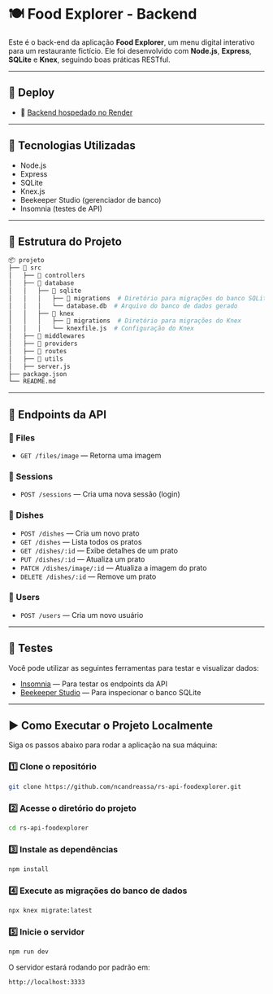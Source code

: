 # 🍽️ Food Explorer - Backend

Este é o back-end da aplicação **Food Explorer**, um menu digital interativo para um restaurante fictício. Ele foi desenvolvido com **Node.js**, **Express**, **SQLite** e **Knex**, seguindo boas práticas RESTful.

---

## 🚀 Deploy

- 🔗 [Backend hospedado no Render]()

---

## 🧰 Tecnologias Utilizadas

- Node.js
- Express
- SQLite
- Knex.js
- Beekeeper Studio (gerenciador de banco)
- Insomnia (testes de API)

---

## 📁 Estrutura do Projeto

```bash
📦 projeto
├── 📁 src
│   ├── 📁 controllers
│   ├── 📁 database
│   │   ├── 📁 sqlite
│   │   │   ├── 📁 migrations  # Diretório para migrações do banco SQLite
│   │   │   └── database.db  # Arquivo do banco de dados gerado
│   │   ├── 📁 knex
│   │   │   ├── 📁 migrations  # Diretório para migrações do Knex
│   │   │   └── knexfile.js  # Configuração do Knex
│   ├── 📁 middlewares
│   ├── 📁 providers  
│   ├── 📁 routes
│   ├── 📁 utils
│   ├── server.js
├── package.json
└── README.md
```

---

## 🔗 Endpoints da API

### 📂 Files
- `GET /files/image` — Retorna uma imagem

### 📂 Sessions
- `POST /sessions` — Cria uma nova sessão (login)

### 📂 Dishes
- `POST /dishes` — Cria um novo prato
- `GET /dishes` — Lista todos os pratos
- `GET /dishes/:id` — Exibe detalhes de um prato
- `PUT /dishes/:id` — Atualiza um prato
- `PATCH /dishes/image/:id` — Atualiza a imagem do prato
- `DELETE /dishes/:id` — Remove um prato

### 📂 Users
- `POST /users` — Cria um novo usuário

---

## 🧪 Testes

Você pode utilizar as seguintes ferramentas para testar e visualizar dados:

- [Insomnia](https://insomnia.rest/download) — Para testar os endpoints da API
- [Beekeeper Studio](https://www.beekeeperstudio.io/) — Para inspecionar o banco SQLite

---

## ▶️ Como Executar o Projeto Localmente

Siga os passos abaixo para rodar a aplicação na sua máquina:

### 1️⃣ Clone o repositório

```bash
git clone https://github.com/ncandreassa/rs-api-foodexplorer.git
```

### 2️⃣ Acesse o diretório do projeto

```bash
cd rs-api-foodexplorer
```

### 3️⃣ Instale as dependências

```bash
npm install
```

### 4️⃣ Execute as migrações do banco de dados

```bash
npx knex migrate:latest
```

### 5️⃣ Inicie o servidor

```bash
npm run dev
```

O servidor estará rodando por padrão em:

```
http://localhost:3333
```